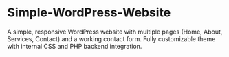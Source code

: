 # Simple-WordPress-Website
A simple, responsive WordPress website with multiple pages (Home, About, Services, Contact) and a working contact form. Fully customizable theme with internal CSS and PHP backend integration.
